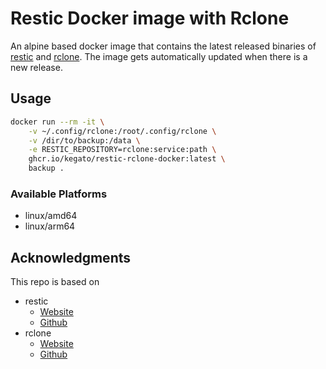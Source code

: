 # Restic Docker image with Rclone
An alpine based docker image that contains the latest released binaries of [restic](https://github.com/restic/restic) and [rclone](https://github.com/rclone/rclone). The image gets automatically updated when there is a new release.

## Usage
```sh
docker run --rm -it \
    -v ~/.config/rclone:/root/.config/rclone \
    -v /dir/to/backup:/data \
    -e RESTIC_REPOSITORY=rclone:service:path \
    ghcr.io/kegato/restic-rclone-docker:latest \
    backup .
```

### Available Platforms
- linux/amd64
- linux/arm64

## Acknowledgments
This repo is based on
- restic
  - [Website](https://restic.net/)
  - [Github](https://github.com/restic/restic)
- rclone
  - [Website](https://rclone.org/)
  - [Github](https://github.com/rclone/rclone)
